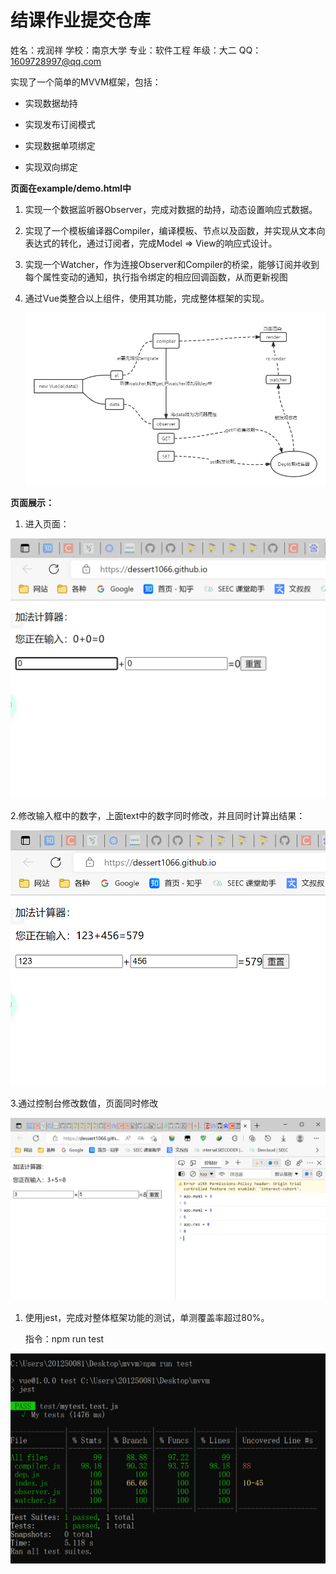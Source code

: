 # 结课作业提交仓库

姓名：戎润祥
学校：南京大学
专业：软件工程
年级：大二
QQ：1609728997@qq.com

实现了一个简单的MVVM框架，包括：

* 实现数据劫持

* 实现发布订阅模式

* 实现数据单项绑定

* 实现双向绑定

<b>页面在example/demo.html中</b>

1. 实现一个数据监听器Observer，完成对数据的劫持，动态设置响应式数据。

2. 实现了一个模板编译器Compiler，编译模板、节点以及函数，并实现从文本向表达式的转化，通过订阅者，完成Model => View的响应式设计。

3. 实现一个Watcher，作为连接Observer和Compiler的桥梁，能够订阅并收到每个属性变动的通知，执行指令绑定的相应回调函数，从而更新视图

4. 通过Vue类整合以上组件，使用其功能，完成整体框架的实现。

   ![](./progresses.png)

<b>页面展示：</b>

1. 进入页面：

![](./n1.png)

2.修改输入框中的数字，上面text中的数字同时修改，并且同时计算出结果：

![](./n2.png)

3.通过控制台修改数值，页面同时修改

![](./n3.png)

1. 使用jest，完成对整体框架功能的测试，单测覆盖率超过80%。

   指令：npm run test

![](./test.png)